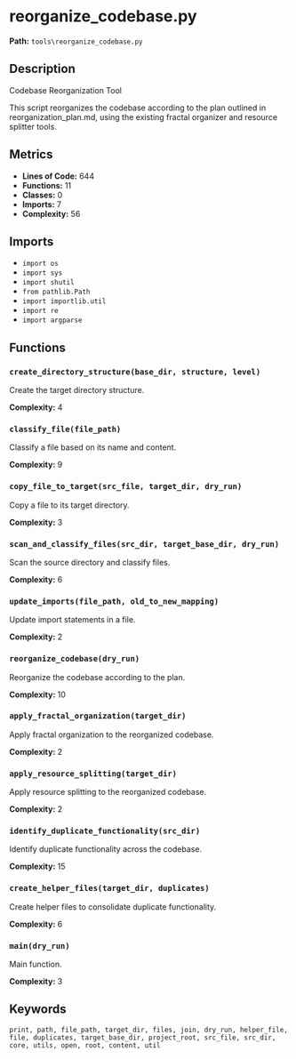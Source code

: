 # reorganize_codebase.py

**Path:** `tools\reorganize_codebase.py`

## Description

Codebase Reorganization Tool

This script reorganizes the codebase according to the plan outlined in
reorganization_plan.md, using the existing fractal organizer and resource
splitter tools.

## Metrics

- **Lines of Code:** 644
- **Functions:** 11
- **Classes:** 0
- **Imports:** 7
- **Complexity:** 56

## Imports

- `import os`
- `import sys`
- `import shutil`
- `from pathlib.Path`
- `import importlib.util`
- `import re`
- `import argparse`

## Functions

### `create_directory_structure(base_dir, structure, level)`

Create the target directory structure.

**Complexity:** 4

### `classify_file(file_path)`

Classify a file based on its name and content.

**Complexity:** 9

### `copy_file_to_target(src_file, target_dir, dry_run)`

Copy a file to its target directory.

**Complexity:** 3

### `scan_and_classify_files(src_dir, target_base_dir, dry_run)`

Scan the source directory and classify files.

**Complexity:** 6

### `update_imports(file_path, old_to_new_mapping)`

Update import statements in a file.

**Complexity:** 2

### `reorganize_codebase(dry_run)`

Reorganize the codebase according to the plan.

**Complexity:** 10

### `apply_fractal_organization(target_dir)`

Apply fractal organization to the reorganized codebase.

**Complexity:** 2

### `apply_resource_splitting(target_dir)`

Apply resource splitting to the reorganized codebase.

**Complexity:** 2

### `identify_duplicate_functionality(src_dir)`

Identify duplicate functionality across the codebase.

**Complexity:** 15

### `create_helper_files(target_dir, duplicates)`

Create helper files to consolidate duplicate functionality.

**Complexity:** 6

### `main(dry_run)`

Main function.

**Complexity:** 3

## Keywords

`print, path, file_path, target_dir, files, join, dry_run, helper_file, file, duplicates, target_base_dir, project_root, src_file, src_dir, core, utils, open, root, content, util`

